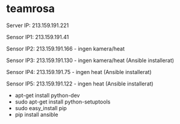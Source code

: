 # teamrosa

Server IP: 213.159.191.221

Sensor IP1: 213.159.191.41

Sensor IP2: 213.159.191.166 - ingen kamera/heat

Sensor IP3: 213.159.191.130 - ingen kamera/heat (Ansible installerat) 

Sensor IP4: 213.159.191.75 - ingen heat (Ansible installerat)

Sensor IP5: 213.159.191.122 - ingen heat (Ansible installerat)




- apt-get install python-dev
- sudo apt-get install python-setuptools
- sudo easy_install pip
- pip install ansible
